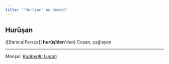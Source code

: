 ```yaml
---
title: '"Hurûşan" ne demek?'
---
```


## Hurûşan
([[farsca|Farsça]] **hurûşîden**'den) Coşan, çağlayan

---
*Menşei: [Kubbealtı Lugatı](https://www.lugatim.com/s/Hurûşan)*